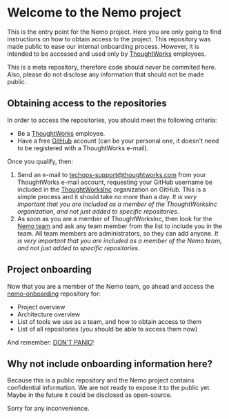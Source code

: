# Welcome to the Nemo project

This is the entry point for the Nemo project. Here you are only going to find instructions on how to obtain access to the project. This repository was made public to ease our internal onboarding process. However, it is intended to be accessed and used only by [ThoughtWorks](http://thoughtworks.com) employees.

This is a meta repository, therefore code should *never* be commited here. Also, please do not disclose any information that should not be made public.

## Obtaining access to the repositories

In order to access the repositories, you should meet the following criteria:

- Be a [ThoughtWorks](http://thoughtworks.com) employee.
- Have a free [GitHub](https://github.com/join) account (can be your personal one, it doesn't need to be registered with a ThoughtWorks e-mail).

Once you qualify, then:

1. Send an e-mail to techops-support@thoughtworks.com from your ThoughtWorks e-mail account, requesting your GitHub username be included in the [ThoughtWorksInc](https://github.com/ThoughtWorksInc) organization on GitHub. This is a simple process and it should take no more than a day. _It is very important that you are included as a member of the ThoughtWorksInc organization, and not just added to specific repositories_.
2. As soon as you are a member of ThoughtWorksInc, then look for the [Nemo team](https://github.com/orgs/ThoughtWorksInc/teams/nemo) and ask any team member from the list to include you in the team. All team members are administrators, so they can add anyone. _It is very important that you are included as a member of the Nemo team, and not just added to specific repositories_.

## Project onboarding

Now that you are a member of the Nemo team, go ahead and access the [nemo-onboarding](https://github.com/ThoughtWorksInc/nemo-onboarding) repository for:

- Project overview
- Architecture overview
- List of tools we use as a team, and how to obtain access to them
- List of all repositories (you should be able to access them now)

And remember: [DON'T PANIC](https://en.wikipedia.org/wiki/Phrases_from_The_Hitchhiker%27s_Guide_to_the_Galaxy#Don.27t_Panic)!

## Why not include onboarding information here?

Because this is a public repository and the Nemo project contains confidential information. We are not ready to expose it to the public yet. Maybe in the future it could be disclosed as open-source.

Sorry for any inconvenience.
